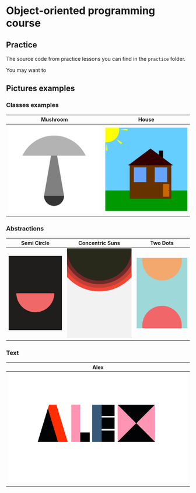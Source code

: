 # Object-oriented programming course

## Practice
The source code from practice lessons you can find in the `practice` folder.

You may want to 

## Pictures examples

### Classes examples

| Mushroom  | House |
| ------------- | ------------- |
| [![code](examples/mushroom/image.png)](examples/mushroom/code.cpp) | [![code](examples/house/image.png)](examples/house/code.cpp) |

### Abstractions

| Semi Circle  | Concentric Suns | Two Dots |
| ------------- | ------------- | ------------- |
| [![code](examples/semi_circle/image.png)](examples/semi_circle/code.cpp) | [![code](examples/concentric_suns/image.png)](examples/concentric_suns/code.cpp) | [![code](examples/two_dots/image.png)](examples/two_dots/code.cpp) |

### Text

| Alex |
| ------------- |
| [![code](examples/alex/image.png)](examples/alex/code.cpp) |
